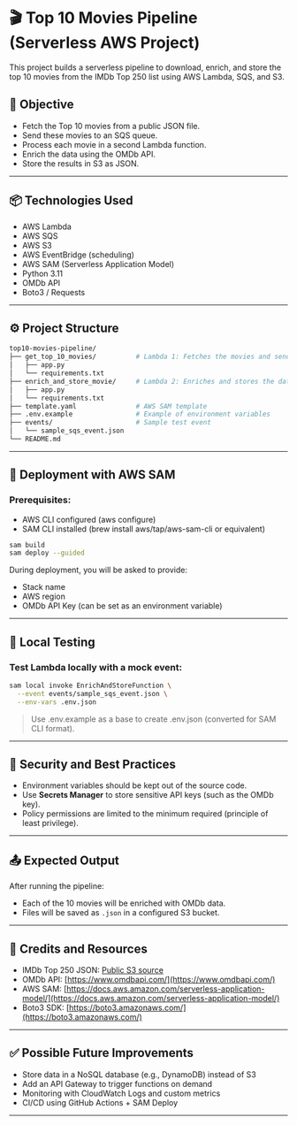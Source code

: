 # 🎬 Top 10 Movies Pipeline (Serverless AWS Project)

This project builds a serverless pipeline to download, enrich, and store the top 10 movies from the IMDb Top 250 list using AWS Lambda, SQS, and S3.

## 📌 Objective

- Fetch the Top 10 movies from a public JSON file.
- Send these movies to an SQS queue.
- Process each movie in a second Lambda function.
- Enrich the data using the OMDb API.
- Store the results in S3 as JSON.

---

## 📦 Technologies Used

- AWS Lambda
- AWS SQS
- AWS S3
- AWS EventBridge (scheduling)
- AWS SAM (Serverless Application Model)
- Python 3.11
- OMDb API
- Boto3 / Requests

---

## ⚙️ Project Structure

```bash
top10-movies-pipeline/
├── get_top_10_movies/          # Lambda 1: Fetches the movies and sends to SQS
│   ├── app.py
│   └── requirements.txt
├── enrich_and_store_movie/     # Lambda 2: Enriches and stores the data
│   ├── app.py
│   └── requirements.txt
├── template.yaml               # AWS SAM template
├── .env.example                # Example of environment variables
├── events/                     # Sample test event
│   └── sample_sqs_event.json
└── README.md
```

---

## 🚀 Deployment with AWS SAM

### Prerequisites:
- AWS CLI configured (aws configure)
- SAM CLI installed (brew install aws/tap/aws-sam-cli or equivalent)

```bash
sam build
sam deploy --guided
```
During deployment, you will be asked to provide:
- Stack name
- AWS region
- OMDb API Key (can be set as an environment variable)

---

## 🧪 Local Testing

### Test Lambda locally with a mock event:

```bash
sam local invoke EnrichAndStoreFunction \
  --event events/sample_sqs_event.json \
  --env-vars .env.json
```
> Use .env.example as a base to create .env.json (converted for SAM CLI format).

---

## 🔐 Security and Best Practices

- Environment variables should be kept out of the source code.
- Use **Secrets Manager** to store sensitive API keys (such as the OMDb key).
- Policy permissions are limited to the minimum required (principle of least privilege).

---

## 📤 Expected Output

After running the pipeline:
- Each of the 10 movies will be enriched with OMDb data.
- Files will be saved as `.json` in a configured S3 bucket.

---

## 🪪 Credits and Resources

- IMDb Top 250 JSON: [Public S3 source](https://top-movies.s3.eu-central-1.amazonaws.com/Top250Movies.json)
- OMDb API: [https://www.omdbapi.com/](https://www.omdbapi.com/)
- AWS SAM: [https://docs.aws.amazon.com/serverless-application-model/](https://docs.aws.amazon.com/serverless-application-model/)
- Boto3 SDK: [https://boto3.amazonaws.com/](https://boto3.amazonaws.com/)

---

## ✅ Possible Future Improvements

- Store data in a NoSQL database (e.g., DynamoDB) instead of S3
- Add an API Gateway to trigger functions on demand
- Monitoring with CloudWatch Logs and custom metrics
- CI/CD using GitHub Actions + SAM Deploy

---